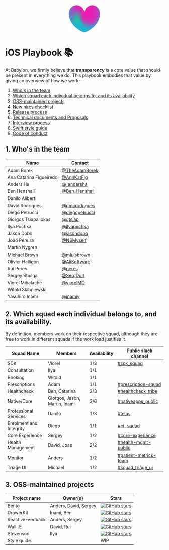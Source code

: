 <p align="center">
<img src="logo.png">
</p>


iOS Playbook 📚
==================================

At Babylon, we firmly believe that **transparency** is a core value that should be present in everything we do. This playbook embodies that value by giving an overview of how we work:

1. [Who's in the team](#1-whos-in-the-team)
2. [Which squad each individual belongs to, and its availability](#2-which-squad-each-individual-belongs-to-and-its-availability)
3. [OSS-maintained projects](#3-oss-maintained-projects)
4. [New hires checklist](/TechnicalDocuments/NewHiresCheckList.md)
5. [Release process](release.md)
6. [Technical documents and Proposals](/TechnicalDocuments/README.md)
7. [Interview process](/Interview/README.md)
8. [Swift style guide](/Style-guide/README.md)
9. [Code of conduct](/Etiquette/README.md)


## 1. Who's in the team

| Name                    | Contact                                                       |
|-------------------------|---------------------------------------------------------------|
| Adam Borek              | [@TheAdamBorek](https://twitter.com/TheAdamBorek)             |
| Ana Catarina Figueiredo | [@AnnKatFig](https://twitter.com/AnnKatFig)                   |
| Anders Ha               | [@_andersha](https://twitter.com/_andersha)                   |
| Ben Henshall            | [@Ben_Henshall](https://twitter.com/ben_henshall?lang=en)     |
| Danilo Aliberti         |                                                               |
| David Rodrigues         | [@dmcrodrigues](https://twitter.com/dmcrodrigues)             |
| Diego Petrucci          | [@diegopetrucci](https://twitter.com/diegopetrucci)           |
| Giorgos Tsiapaliokas    | [@gtsiap](https://github.com/gtsiap)                          |
| Ilya Puchka             | [@ilyapuchka](https://twitter.com/ilyapuchka)                 |
| Jason Dobo              | [@jasondobo](https://github.com/jasondobo)                    |
| João Pereira            | [@NSMyself](https://twitter.com/nsmyself)                     |
| Martin Nygren           |                                                               |
| Michael Brown           | [@mluisbrown](https://twitter.com/mluisbrown)                 |
| Olivier Halligon        | [@AliSoftware](https://twitter.com/aligatr)                   |
| Rui Peres               | [@peres](https://twitter.com/peres)                           |
| Sergey Shulga           | [@SergDort](https://twitter.com/SergDort)                     |
| Viorel Mihalache        | [@viorelMO](https://twitter.com/viorelMO)                     |
| Witold Skibniewski      |                                                               |
| Yasuhiro Inami          | [@inamiy](https://twitter.com/inamiy)                         |


## 2. Which squad each individual belongs to, and its availability.

By definition, members work on their respective squad, although they are free to work in different squads if the work load justifies it.


| Squad Name                    | Members                          | Availability | Public slack channel |
|-------------------------------|----------------------------------| ------------ | -------------------- |
| SDK                           | Viorel                           |    1/3       | [#sdk_squad](https://babylonhealth.slack.com/archives/CC5JNDGJJ) |
| Consultation                  | Ilya                             |    1/1       | |
| Booking                       | Witold                           |    1/1       |  |
| Prescriptions                 | Adam                             |    1/1       | [#prescription-squad](https://babylonhealth.slack.com/archives/C88TCM9JB) |
| Healthcheck                   | Ben, Catarina                    |    2/3       | [#healthcheck_tribe](https://babylonhealth.slack.com/archives/C7995CX3R) |
| Native/Core                   | Giorgos, Jason, Martin, Inami    |    3/6       | [#nativeapps_public](https://babylonhealth.slack.com/archives/CE5P8LRNH) |
| Professional Services         | Danilo                           |    1/3       | [#telus](https://babylonhealth.slack.com/archives/CAJ7YQZ5Z) |
| Enrolment and Integrity       | Diego                            |    1/1       | [#ei-squad](https://babylonhealth.slack.com/archives/CGR4D5NKX) |
| Core Experience               | Sergey                           |    1/2       | [#core-experience](https://babylonhealth.slack.com/archives/CCSE8JLK0) |
| Health Management             | David, Joao                      |    2/2       | [#health-mgmt-public](https://babylonhealth.slack.com/archives/CCNHJUXLH) |
| Monitor                       | Anders                           |    1/2       | [#patient-metrics-team](https://babylonhealth.slack.com/archives/CE37S5W9Z) |
| Triage UI                     | Michael                          |    1/2       | [#squad_triage_ui](https://babylonhealth.slack.com/archives/CE6H6SLRX) |


## 3. OSS-maintained projects

| Project name                  | Owner(s)                 | Stars        |
|-------------------------------|--------------------------| ------------ |
| Bento                         | Anders, David, Sergey    | [![GitHub stars](https://img.shields.io/github/stars/BabylonPartners/Bento.svg?style=social&label=Star&maxAge=2592000)](https://GitHub.com/BabylonPartners/Bento/stargazers/) |
| DrawerKit                     | Inami, Ben               |    [![GitHub stars](https://img.shields.io/github/stars/BabylonPartners/DrawerKit.svg?style=social&label=Star&maxAge=2592000)](https://GitHub.com/BabylonPartners/DrawerKit/stargazers/) |
| ReactiveFeedback              | Anders, Sergey           |    [![GitHub stars](https://img.shields.io/github/stars/BabylonPartners/ReactiveFeedback.svg?style=social&label=Star&maxAge=2592000)](https://GitHub.com/BabylonPartners/ReactiveFeedback/stargazers/) |
| Wall-E                        | David, Rui               |    [![GitHub stars](https://img.shields.io/github/stars/BabylonPartners/Wall-E.svg?style=social&label=Star&maxAge=2592000)](https://GitHub.com/BabylonPartners/Wall-E/stargazers/)    |
| Stevenson                     | Ilya                     |    [![GitHub stars](https://img.shields.io/github/stars/BabylonPartners/Stevenson.svg?style=social&label=Star&maxAge=2592000)](https://GitHub.com/BabylonPartners/Stevenson/stargazers/) |
| Style guide                   |                          |    WIP       |
